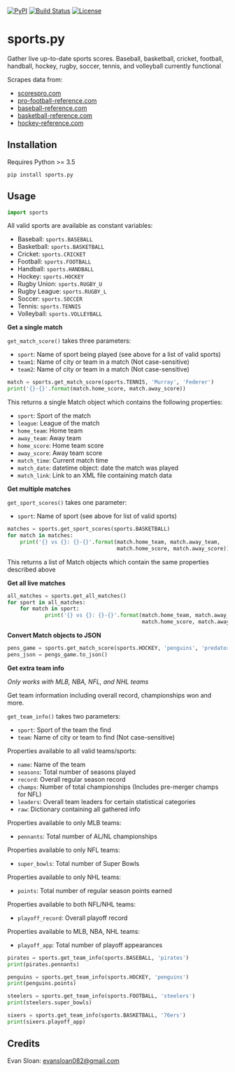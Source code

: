 [![PyPI](https://img.shields.io/pypi/v/sports.py.svg)](https://pypi.python.org/pypi/sports.py/)
[![Build Status](https://travis-ci.org/evansloan/sports.py.svg?branch=master)](https://travis-ci.org/evansloan/sports.py)
[![License](https://img.shields.io/github/license/evansloan/sports.py.svg)](https://github.com/evansloan/sports.py/blob/master/LICENSE)


# sports.py
Gather live up-to-date sports scores. Baseball, basketball, cricket, football, handball, hockey, rugby, soccer, tennis, and volleyball currently functional

Scrapes data from:
- [scorespro.com](https://www.scorespro.com/)
- [pro-football-reference.com](https://www.pro-football-reference.com/)
- [baseball-reference.com](https://www.baseball-reference.com/)
- [basketball-reference.com](https://www.basketball-reference.com/)
- [hockey-reference.com](https://www.hockey-reference.com/)

## Installation
Requires Python >= 3.5

`pip install sports.py`

## Usage

```python
import sports
```

All valid sports are available as constant variables:
- Baseball: `sports.BASEBALL`
- Basketball: `sports.BASKETBALL`
- Cricket: `sports.CRICKET`
- Football: `sports.FOOTBALL`
- Handball: `sports.HANDBALL`
- Hockey: `sports.HOCKEY`
- Rugby Union: `sports.RUGBY_U`
- Rugby League: `sports.RUGBY_L`
- Soccer: `sports.SOCCER`
- Tennis: `sports.TENNIS`
- Volleyball: `sports.VOLLEYBALL`

**Get a single match**

`get_match_score()` takes three parameters:

- `sport`: Name of sport being played (see above for a list of valid sports)
- `team1`: Name of city or team in a match (Not case-sensitive)
- `team2`: Name of city or team in a match (Not case-sensitive)

```python
match = sports.get_match_score(sports.TENNIS, 'Murray', 'Federer')
print('{}-{}'.format(match.home_score, match.away_score))
```

This returns a single Match object which contains the following properties:
- `sport`: Sport of the match
- `league`: League of the match
- `home_team`: Home team
- `away_team`: Away team
- `home_score`: Home team score
- `away_score`: Away team score
- `match_time`: Current match time
- `match_date`: datetime object: date the match was played
- `match_link`: Link to an XML file containing match data

**Get multiple matches**

`get_sport_scores()` takes one parameter:
- `sport`: Name of sport (see above for list of valid sports)

```python
matches = sports.get_sport_scores(sports.BASKETBALL)
for match in matches:
    print('{} vs {}: {}-{}'.format(match.home_team, match.away_team,
                                   match.home_score, match.away_score))
```
This returns a list of Match objects which contain the same properties described above

**Get all live matches**
```python
all_matches = sports.get_all_matches()
for sport in all_matches:
    for match in sport:
            print('{} vs {}: {}-{}'.format(match.home_team, match.away_team,
                                           match.home_score, match.away_score))
```

**Convert Match objects to JSON**
```python
pens_game = sports.get_match_score(sports.HOCKEY, 'penguins', 'predators')
pens_json = pengs_game.to_json()
```

**Get extra team info**

*Only works with MLB, NBA, NFL, and NHL teams*

Get team information including overall record, championships won and more.

`get_team_info()` takes two parameters:
- `sport`: Sport of the team the find
- `team`: Name of city or team to find (Not case-sensitive)

Properties available to all valid teams/sports:
- `name`: Name of the team
- `seasons`: Total number of seasons played
- `record`: Overall regular season record
- `champs`: Number of total championships (Includes pre-merger champs for NFL)
- `leaders`: Overall team leaders for certain statistical categories
- `raw`: Dictionary containing all gathered info

Properties available to only MLB teams:
- `pennants`: Total number of AL/NL championships

Properties available to only NFL teams:
- `super_bowls`: Total number of Super Bowls

Properties available to only NHL teams:
- `points`: Total number of regular season points earned

Properties available to both NFL/NHL teams:
- `playoff_record`: Overall playoff record

Properties available to MLB, NBA, NHL teams:
- `playoff_app`: Total number of playoff appearances

```python
pirates = sports.get_team_info(sports.BASEBALL, 'pirates')
print(pirates.pennants)

penguins = sports.get_team_info(sports.HOCKEY, 'penguins')
print(penguins.points)

steelers = sports.get_team_info(sports.FOOTBALL, 'steelers')
print(steelers.super_bowls)

sixers = sports.get_team_info(sports.BASKETBALL, '76ers')
print(sixers.playoff_app)
```

## Credits
Evan Sloan: evansloan082@gmail.com
